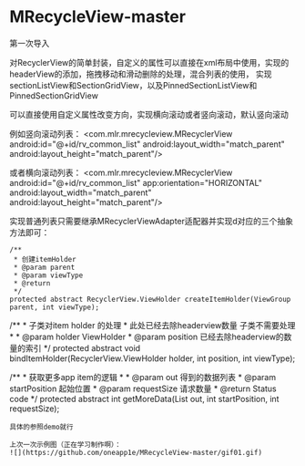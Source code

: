 # MRecycleView-master
第一次导入

对RecyclerView的简单封装，自定义的属性可以直接在xml布局中使用，实现的headerView的添加，拖拽移动和滑动删除的处理，混合列表的使用，
实现sectionListView和SectionGridView，以及PinnedSectionListView和PinnedSectionGridView

可以直接使用自定义属性改变方向，实现横向滚动或者竖向滚动，默认竖向滚动

例如竖向滚动列表：
 <com.mlr.mrecycleview.MRecyclerView
        android:id="@+id/rv_common_list"
        android:layout_width="match_parent"
        android:layout_height="match_parent"/>

或者横向滚动列表：
<com.mlr.mrecycleview.MRecyclerView
        android:id="@+id/rv_common_list"
        app:orientation="HORIZONTAL"
        android:layout_width="match_parent"
        android:layout_height="match_parent"/>

实现普通列表只需要继承MRecyclerViewAdapter适配器并实现d对应的三个抽象方法即可：

    /**
     * 创建itemHolder
     * @param parent
     * @param viewType
     * @return
     */
    protected abstract RecyclerView.ViewHolder createItemHolder(ViewGroup parent, int viewType);
    
   /**
     * 子类对item holder 的处理
     * 此处已经去除headerview数量  子类不需要处理
     *
     * @param holder   ViewHolder
     * @param position 已经去除headerview的数量的索引
     */
    protected abstract void bindItemHolder(RecyclerView.ViewHolder holder, int position, int viewType);
    
   /**
     * 获取更多app item的逻辑
     *
     * @param out           得到的数据列表
     * @param startPosition 起始位置
     * @param requestSize   请求数量
     * @return Status code
     */
    protected abstract int getMoreData(List<Data> out, int startPosition, int requestSize);
    
    具体的参照demo就行

    上次一次示例图（正在学习制作啊）：
    ![](https://github.com/oneapp1e/MRecycleView-master/gif01.gif)

